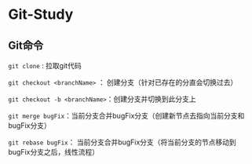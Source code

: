 # Git-Study

## Git命令

`git clone` : 拉取git代码

`git checkout <branchName>` ： 创建分支（针对已存在的分直会切换过去）

`git checkout -b <branchName>`：创建分支并切换到此分支上

`git merge bugFix`：当前分支合并bugFix分支（创建新节点去指向当前分支和bugFix分支）

`git rebase bugFix`： 当前分支合并bugFix分支（将当前分支的节点移动到bugFix分支之后，线性流程）
